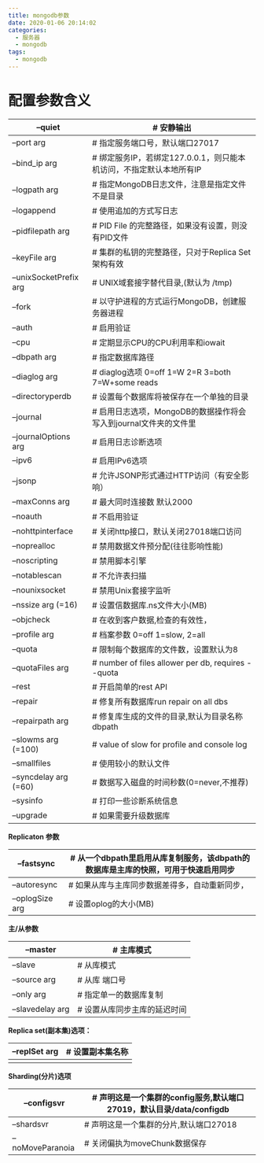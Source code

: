 ```yaml
---
title: mongodb参数
date: 2020-01-06 20:14:02
categories:
  - 服务器
  - mongodb
tags:
  - mongodb
---
```


# 配置参数含义

| –quiet                | # 安静输出                                                   |
| --------------------- | ------------------------------------------------------------ |
| –port arg             | # 指定服务端口号，默认端口27017                              |
| –bind_ip arg          | # 绑定服务IP，若绑定127.0.0.1，则只能本机访问，不指定默认本地所有IP |
| –logpath arg          | # 指定MongoDB日志文件，注意是指定文件不是目录                |
| –logappend            | # 使用追加的方式写日志                                       |
| –pidfilepath arg      | # PID File 的完整路径，如果没有设置，则没有PID文件           |
| –keyFile arg          | # 集群的私钥的完整路径，只对于Replica Set 架构有效           |
| –unixSocketPrefix arg | # UNIX域套接字替代目录,(默认为 /tmp)                         |
| –fork                 | # 以守护进程的方式运行MongoDB，创建服务器进程                |
| –auth                 | # 启用验证                                                   |
| –cpu                  | # 定期显示CPU的CPU利用率和iowait                             |
| –dbpath arg           | # 指定数据库路径                                             |
| –diaglog arg          | # diaglog选项 0=off 1=W 2=R 3=both 7=W+some reads            |
| –directoryperdb       | # 设置每个数据库将被保存在一个单独的目录                     |
| –journal              | # 启用日志选项，MongoDB的数据操作将会写入到journal文件夹的文件里 |
| –journalOptions arg   | # 启用日志诊断选项                                           |
| –ipv6                 | # 启用IPv6选项                                               |
| –jsonp                | # 允许JSONP形式通过HTTP访问（有安全影响）                    |
| –maxConns arg         | # 最大同时连接数 默认2000                                    |
| –noauth               | # 不启用验证                                                 |
| –nohttpinterface      | # 关闭http接口，默认关闭27018端口访问                        |
| –noprealloc           | # 禁用数据文件预分配(往往影响性能)                           |
| –noscripting          | # 禁用脚本引擎                                               |
| –notablescan          | # 不允许表扫描                                               |
| –nounixsocket         | # 禁用Unix套接字监听                                         |
| –nssize arg (=16)     | # 设置信数据库.ns文件大小(MB)                                |
| –objcheck             | # 在收到客户数据,检查的有效性，                              |
| –profile arg          | # 档案参数 0=off 1=slow, 2=all                               |
| –quota                | # 限制每个数据库的文件数，设置默认为8                        |
| –quotaFiles arg       | # number of files allower per db, requires --quota           |
| –rest                 | # 开启简单的rest API                                         |
| –repair               | # 修复所有数据库run repair on all dbs                        |
| –repairpath arg       | # 修复库生成的文件的目录,默认为目录名称dbpath                |
| –slowms arg (=100)    | # value of slow for profile and console log                  |
| –smallfiles           | # 使用较小的默认文件                                         |
| –syncdelay arg (=60)  | # 数据写入磁盘的时间秒数(0=never,不推荐)                     |
| –sysinfo              | # 打印一些诊断系统信息                                       |
| –upgrade              | # 如果需要升级数据库                                         |

**Replicaton 参数**

| –fastsync      | # 从一个dbpath里启用从库复制服务，该dbpath的数据库是主库的快照，可用于快速启用同步 |
| -------------- | ------------------------------------------------------------ |
| –autoresync    | # 如果从库与主库同步数据差得多，自动重新同步，               |
| –oplogSize arg | # 设置oplog的大小(MB)                                        |

**主/从参数**

| –master         | # 主库模式                   |
| --------------- | ---------------------------- |
| –slave          | # 从库模式                   |
| –source arg     | # 从库 端口号                |
| –only arg       | # 指定单一的数据库复制       |
| –slavedelay arg | # 设置从库同步主库的延迟时间 |

**Replica set(副本集)选项：**

| –replSet arg | # 设置副本集名称 |
| ------------ | ---------------- |
|              |                  |

**Sharding(分片)选项**

| –configsvr      | # 声明这是一个集群的config服务,默认端口27019，默认目录/data/configdb |
| --------------- | ------------------------------------------------------------ |
| –shardsvr       | # 声明这是一个集群的分片,默认端口27018                       |
| –noMoveParanoia | # 关闭偏执为moveChunk数据保存                                |